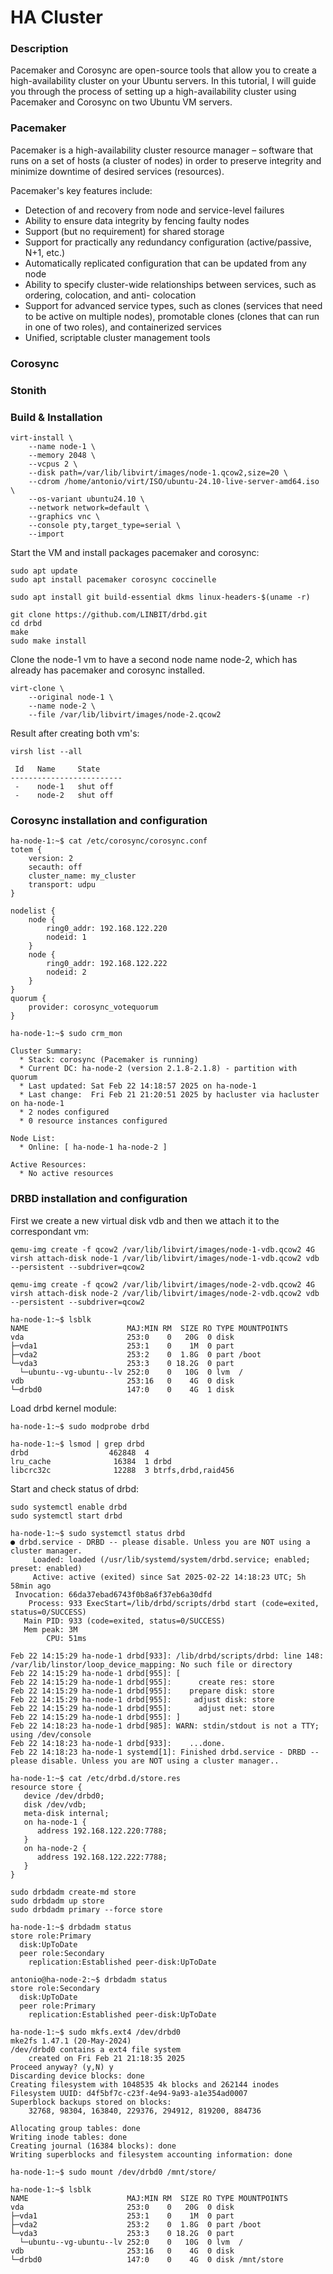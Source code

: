 
# HA Cluster 

### Description

Pacemaker and Corosync are open-source tools that allow you to create a high-availability cluster on your Ubuntu servers. In this tutorial, I will guide you through the process of setting up a high-availability cluster using Pacemaker and Corosync on two Ubuntu VM servers. 

### Pacemaker

Pacemaker is a high-availability cluster resource manager – software that runs on a set of hosts (a cluster of
nodes) in order to preserve integrity and minimize downtime of desired services (resources).

Pacemaker's key features include:
- Detection of and recovery from node and service-level failures
- Ability to ensure data integrity by fencing faulty nodes
- Support (but no requirement) for shared storage
- Support for practically any redundancy configuration (active/passive, N+1, etc.)
- Automatically replicated configuration that can be updated from any node
- Ability to specify cluster-wide relationships between services, such as ordering, colocation, and anti-
colocation
- Support for advanced service types, such as clones (services that need to be active on multiple nodes),
promotable clones (clones that can run in one of two roles), and containerized services
- Unified, scriptable cluster management tools

### Corosync

### Stonith



### Build & Installation

```shell
virt-install \
    --name node-1 \
    --memory 2048 \
    --vcpus 2 \
    --disk path=/var/lib/libvirt/images/node-1.qcow2,size=20 \
    --cdrom /home/antonio/virt/ISO/ubuntu-24.10-live-server-amd64.iso \
    --os-variant ubuntu24.10 \
    --network network=default \
    --graphics vnc \
    --console pty,target_type=serial \
    --import
```

Start the VM and install packages pacemaker and corosync:
```shell
sudo apt update
sudo apt install pacemaker corosync coccinelle

sudo apt install git build-essential dkms linux-headers-$(uname -r)
```
```shell
git clone https://github.com/LINBIT/drbd.git
cd drbd
make
sudo make install
```

Clone the node-1 vm to have a second node name node-2, which has already has pacemaker and corosync installed.
```shell
virt-clone \
    --original node-1 \
    --name node-2 \
    --file /var/lib/libvirt/images/node-2.qcow2
```

Result after creating both vm's:
```shell
virsh list --all

 Id   Name     State
-------------------------
 -    node-1   shut off
 -    node-2   shut off
```

### Corosync installation and configuration

```shell
ha-node-1:~$ cat /etc/corosync/corosync.conf
totem {
    version: 2
    secauth: off
    cluster_name: my_cluster
    transport: udpu
}

nodelist {
    node {
        ring0_addr: 192.168.122.220
        nodeid: 1
    }
    node {
        ring0_addr: 192.168.122.222
        nodeid: 2
    }
}
quorum {
    provider: corosync_votequorum
}
```

```shell
ha-node-1:~$ sudo crm_mon

Cluster Summary:
  * Stack: corosync (Pacemaker is running)
  * Current DC: ha-node-2 (version 2.1.8-2.1.8) - partition with quorum
  * Last updated: Sat Feb 22 14:18:57 2025 on ha-node-1
  * Last change:  Fri Feb 21 21:20:51 2025 by hacluster via hacluster on ha-node-1
  * 2 nodes configured
  * 0 resource instances configured

Node List:
  * Online: [ ha-node-1 ha-node-2 ]

Active Resources:
  * No active resources
```

### DRBD installation and configuration

First we create a new virtual disk vdb and then we attach it to the correspondant vm:

```shell
qemu-img create -f qcow2 /var/lib/libvirt/images/node-1-vdb.qcow2 4G
virsh attach-disk node-1 /var/lib/libvirt/images/node-1-vdb.qcow2 vdb --persistent --subdriver=qcow2

qemu-img create -f qcow2 /var/lib/libvirt/images/node-2-vdb.qcow2 4G
virsh attach-disk node-2 /var/lib/libvirt/images/node-2-vdb.qcow2 vdb --persistent --subdriver=qcow2
```

```shell
ha-node-1:~$ lsblk
NAME                      MAJ:MIN RM  SIZE RO TYPE MOUNTPOINTS
vda                       253:0    0   20G  0 disk 
├─vda1                    253:1    0    1M  0 part 
├─vda2                    253:2    0  1.8G  0 part /boot
└─vda3                    253:3    0 18.2G  0 part 
  └─ubuntu--vg-ubuntu--lv 252:0    0   10G  0 lvm  /
vdb                       253:16   0    4G  0 disk 
└─drbd0                   147:0    0    4G  1 disk 
```

Load drbd kernel module:

```shell
ha-node-1:~$ sudo modprobe drbd

ha-node-1:~$ lsmod | grep drbd
drbd                  462848  4
lru_cache              16384  1 drbd
libcrc32c              12288  3 btrfs,drbd,raid456
```

Start and check status of drbd:
```shell
sudo systemctl enable drbd
sudo systemctl start drbd

ha-node-1:~$ sudo systemctl status drbd
● drbd.service - DRBD -- please disable. Unless you are NOT using a cluster manager.
     Loaded: loaded (/usr/lib/systemd/system/drbd.service; enabled; preset: enabled)
     Active: active (exited) since Sat 2025-02-22 14:18:23 UTC; 5h 58min ago
 Invocation: 66da37ebad6743f0b8a6f37eb6a30dfd
    Process: 933 ExecStart=/lib/drbd/scripts/drbd start (code=exited, status=0/SUCCESS)
   Main PID: 933 (code=exited, status=0/SUCCESS)
   Mem peak: 3M
        CPU: 51ms

Feb 22 14:15:29 ha-node-1 drbd[933]: /lib/drbd/scripts/drbd: line 148: /var/lib/linstor/loop_device_mapping: No such file or directory
Feb 22 14:15:29 ha-node-1 drbd[955]: [
Feb 22 14:15:29 ha-node-1 drbd[955]:      create res: store
Feb 22 14:15:29 ha-node-1 drbd[955]:    prepare disk: store
Feb 22 14:15:29 ha-node-1 drbd[955]:     adjust disk: store
Feb 22 14:15:29 ha-node-1 drbd[955]:      adjust net: store
Feb 22 14:15:29 ha-node-1 drbd[955]: ]
Feb 22 14:18:23 ha-node-1 drbd[985]: WARN: stdin/stdout is not a TTY; using /dev/console
Feb 22 14:18:23 ha-node-1 drbd[933]:    ...done.
Feb 22 14:18:23 ha-node-1 systemd[1]: Finished drbd.service - DRBD -- please disable. Unless you are NOT using a cluster manager..
```

```shell
ha-node-1:~$ cat /etc/drbd.d/store.res 
resource store {      
   device /dev/drbd0;      
   disk /dev/vdb;      
   meta-disk internal;      
   on ha-node-1 {          
      address 192.168.122.220:7788;          
   }      
   on ha-node-2 {          
      address 192.168.122.222:7788;          
   }      
}
```

```shell
sudo drbdadm create-md store
sudo drbdadm up store
sudo drbdadm primary --force store
```

```shell
ha-node-1:~$ drbdadm status
store role:Primary
  disk:UpToDate
  peer role:Secondary
    replication:Established peer-disk:UpToDate
```

```shell
antonio@ha-node-2:~$ drbdadm status
store role:Secondary
  disk:UpToDate
  peer role:Primary
    replication:Established peer-disk:UpToDate
```

```shell
ha-node-1:~$ sudo mkfs.ext4 /dev/drbd0
mke2fs 1.47.1 (20-May-2024)
/dev/drbd0 contains a ext4 file system
	created on Fri Feb 21 21:18:35 2025
Proceed anyway? (y,N) y
Discarding device blocks: done                            
Creating filesystem with 1048535 4k blocks and 262144 inodes
Filesystem UUID: d4f5bf7c-c23f-4e94-9a93-a1e354ad0007
Superblock backups stored on blocks: 
	32768, 98304, 163840, 229376, 294912, 819200, 884736

Allocating group tables: done                            
Writing inode tables: done                            
Creating journal (16384 blocks): done
Writing superblocks and filesystem accounting information: done 

ha-node-1:~$ sudo mount /dev/drbd0 /mnt/store/

ha-node-1:~$ lsblk
NAME                      MAJ:MIN RM  SIZE RO TYPE MOUNTPOINTS
vda                       253:0    0   20G  0 disk 
├─vda1                    253:1    0    1M  0 part 
├─vda2                    253:2    0  1.8G  0 part /boot
└─vda3                    253:3    0 18.2G  0 part 
  └─ubuntu--vg-ubuntu--lv 252:0    0   10G  0 lvm  /
vdb                       253:16   0    4G  0 disk 
└─drbd0                   147:0    0    4G  0 disk /mnt/store
```